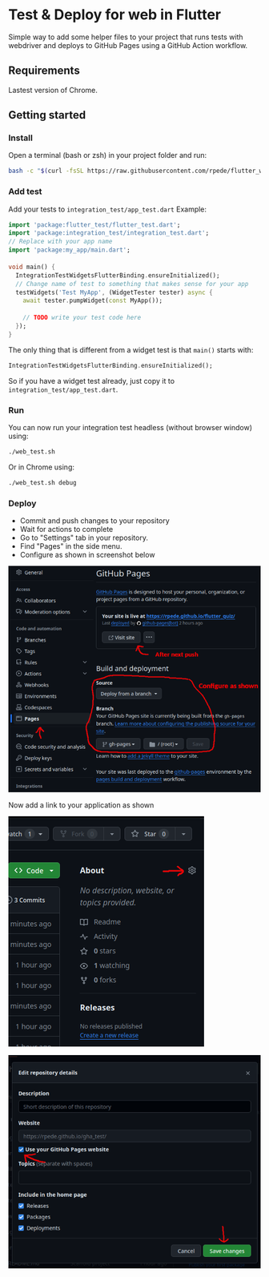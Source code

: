 # Test & Deploy for web in Flutter

Simple way to add some helper files to your project that runs tests with
webdriver and deploys to GitHub Pages using a GitHub Action workflow.

## Requirements

Lastest version of Chrome.

## Getting started

### Install

Open a terminal (bash or zsh) in your project folder and run:

```sh
bash -c "$(curl -fsSL https://raw.githubusercontent.com/rpede/flutter_web_test_deploy/main/setup.sh)"
```

### Add test

Add your tests to `integration_test/app_test.dart`
Example:

```dart
import 'package:flutter_test/flutter_test.dart';
import 'package:integration_test/integration_test.dart';
// Replace with your app name
import 'package:my_app/main.dart';

void main() {
  IntegrationTestWidgetsFlutterBinding.ensureInitialized();
  // Change name of test to something that makes sense for your app
  testWidgets('Test MyApp', (WidgetTester tester) async {
    await tester.pumpWidget(const MyApp());

    // TODO write your test code here
  });
}
```
The only thing that is different from a widget test is that `main()` starts with:

```dart
IntegrationTestWidgetsFlutterBinding.ensureInitialized();
```

So if you have a widget test already, just copy it to `integration_test/app_test.dart`.

### Run

You can now run your integration test headless (without browser window) using:

```sh
./web_test.sh
```

Or in Chrome using:

```sh
./web_test.sh debug
```

### Deploy

- Commit and push changes to your repository
- Wait for actions to complete
- Go to "Settings" tab in your repository.
- Find "Pages" in the side menu.
- Configure as shown in screenshot below

![Build and deployment settings](img/deploy.png)

Now add a link to your application as shown

![About](img/link1.png)

![Use your GitHub Pages website](img/link2.png)
